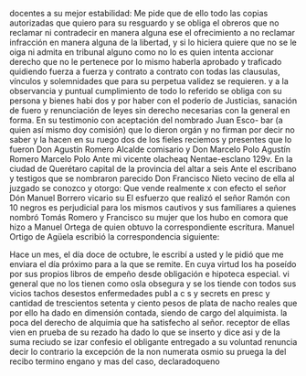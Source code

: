 docentes a su mejor estabilidad: Me pide que de ello todo las copias autorizadas que quiero para su resguardo y se obliga el obreros que no reclamar ni contradecir en manera alguna ese
el ofrecimiento a no reclamar infracción en manera alguna de la libertad, y si lo hiciera quiere que no se le oiga ni admita en tribunal alguno como no lo es quien intenta accionar derecho que no le pertenece por lo mismo haberla aprobado y traficado quidiendo fuerza a fuerza y contrato a contrato con
todas las clausulas, vínculos y solemnidades que para su perpetua validez se requieren. y a la observancia y puntual cumplimiento de todo lo referido se obliga con su persona y bienes habi
dos y por haber con el poderío de Justicias, sanación de fuero y renunciación de leyes sin derecho necesarias con la general en forma. En su testimonio con aceptación del nombrado Juan Esco- bar (a quien así mismo doy comisión) que lo dieron orgán y no
firman por decir no saber y la hacen en su ruego dos de los fieles reciemos y presentes que lo fueron Don Agustín Romero Alcalde comisario y Don Marcelo Polo Agustín Romero Marcelo Polo
Ante mi vicente olacheaq
Nentae-esclano
129v. En la ciudad de Querétaro
capital de la provincia del altar a seis
Ante el escribano y testigos que se nombraron parecido Don Francisco Nieto vecino de ella al juzgado se conozco y otorgo: Que vende realmente x con efecto el señor Dón Manuel Borrero vicario su
El esfuerzo que realizó el señor Ramón con 10 negros es perjudicial para los mismos cautivos y sus familiares a quienes nombró Tomás Romero y Francisco su mujer que los hubo en comora que hizo a Manuel Ortega de quien obtuvo la correspondiente escritura.
Manuel Ortigo de Agüela escribió la correspondencia siguiente:

Hace un mes, el día doce de octubre, le escribí a usted y le pidió que me enviara el día próximo para a la que se remite. En cuya virtud los ha poseído por sus propios libros de empeño desde obligación e hipoteca especial.
vi general que no los tienen como osla obsegura y se los tiende con todos sus vicios tachos desestos enfermedades publ a c s y secrets en presc y cantidad de trescientos setenta y ciento pesos de plata de nacho reales que por ello ha
dado en dimensión contada, siendo de cargo del alquimista. la poca del derecho de alquimia que ha satisfecho al señor. receptor de ellas vien en prueba de su rezado ha dado lo que se inserto y dice asi y de la suma reciudo se
izar confesio el obligante entregado a su voluntad renuncia decir
lo contrario la excepción de la non numerata osmio su pruega
la del recibo termino engano y mas del caso, declaradoqueno